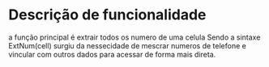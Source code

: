 # Descrição de funcionalidade
a função principal é extrair todos os numero de uma celula
Sendo a sintaxe ExtNum(cell)
  surgiu da nessecidade de mescrar numeros de telefone e vincular com outros dados para acessar de forma mais direta.
  
